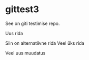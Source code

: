 # gittest3
See on giti testimise repo.

Uus rida

Siin on alternatiivne rida
Veel üks rida

Veel uus muudatus